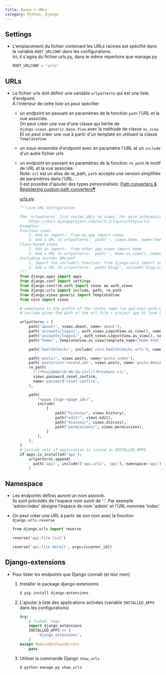 ```yaml
---
title: Bases > URLs
category: Python, Django
---
```


## Settings

* L'emplacement du fichier contenant les URLs racines est spécifié dans la variable `ROOT_URLCONF` dans les configurations.  
  Ici, il s'agira du fichier urls.py, dans le même répertoire que manage.py

    ``` python
    ROOT_URLCONF = 'urls'
    ```

## URLs

* Le fichier urls doit définir une variable `urlpatterns` qui est une liste d'endpoint.  
  À l'intérieur de cette liste on peut spécifier

  - un endpoint en passant en paramètres de la fonction `path` l'URL et la vue associée.  
    On peut créer une vue d'une classe qui hérite de `django.views.generic.base.View` avec la méthode de classe `as_view`
    Et on peut créer une vue à partir d'un template en utilisant la classe `TemplateView`  

  - un sous-ensemble d'endpoint avec en paramètre l'URL et un `include` d'un autre fichier urls

  - un endpoint en passant en paramètres de la fonction `re_path` le motif de URL et la vue associée.  
    Note: `url` est un alias de re_path, `path` accepte une version simplifiée de paramètres dans l'URL.  
    Il est possible d'ajouter des types personnalisés: [Path converters & Registering custom path converters¶](https://docs.djangoproject.com/en/dev/topics/http/urls/#path-converters)

    <ins>urls.py</ins>:

    ``` python
    """core URL Configuration

    The `urlpatterns` list routes URLs to views. For more information please see:
        https://docs.djangoproject.com/en/3.2/topics/http/urls/
    Examples:
    Function views
        1. Add an import:  from my_app import views
        2. Add a URL to urlpatterns:  path('', views.home, name='home')
    Class-based views
        1. Add an import:  from other_app.views import Home
        2. Add a URL to urlpatterns:  path('', Home.as_view(), name='home')
    Including another URLconf
        1. Import the include() function: from django.urls import include, path
        2. Add a URL to urlpatterns:  path('blog/', include('blog.urls'))
    """
    from django.apps import apps
    from django.conf import settings
    from django.contrib.auth import views as auth_views
    from django.urls import include, path, re_path
    from django.views.generic import TemplateView
    from core import views

    # namespace is the prefix of the routes name (ie api:user-auth-user)
    # include gives the path of the url file + project app to load (should be included in INSTALLED_APPS)

    urlpatterns = [
        path('about/', views.about, name='about'),
        path('accounts/login/', auth_views.LoginView.as_view(), name='login'),
        path('accounts/logout/', auth_views.LogoutView.as_view(), name='logout'),
        path('home/', TemplateView.as_view(template_name='home.html'), name='home'),

        path('healthcheck/', include('core.healthchecks.urls'), namespace='healthcheck'),

        path('posts/', views.posts, name='posts-index'),
        path('posts/<int:record_id>', views.posts, name='posts-detail'),
        re_path(
          r'(?P<uidb64>[0-9A-Za-z]+)/(?P<token>.+)/',
          views.password_reset_confirm,
          name='password-reset-confirm',
        ),

        path(
            "<page_slug>-<page_id>/",
            include(
                [
                    path("history/", views.history),
                    path("edit/", views.edit),
                    path("discuss/", views.discuss),
                    path("permissions/", views.permissions),
                ]
            ),
        ),
    ]
    # Include only if application is listed in INSTALLED_APPS
    if apps.is_installed('api'):
        urlpatterns.append(
          path('api/', include(('api.urls', 'api'), namespace='api')),
        )
    ```

## Namespace

* Les endpoints définis auront un nom associé.  
  Ils sont précédés de l'espace nom suivit de ':'. Par exemple 'admin:index' désigne l'espace de nom 'admin' et l'URL nommée 'index'.

* On peut créer une URL à partir de son nom avec la fonction `django.urls.reverse`

  ``` python
  from django.urls import reverse

  reverse('api:file-list')

  reverse('api:file-detail', args=(scanner_id))
  ```

## Django-extensions

* Pour lister les endpoints que Django connaît (et leur nom)

  1. Installer le package django-extensions

      ``` bash
      $ pip install django-extensions
      ```

  2. L'ajouter à liste des applications activées (variable `INSTALLED_APPS` dans les configurations)

      ``` python
      try:
          # flake8: noqa
          import django_extensions
          INSTALLED_APPS += (
              'django_extensions',
          )
      except ModuleNotFoundError:
          pass
      ```

  3. Utiliser la commande Django `show_urls`

      ``` bash
      $ python manage.py show_urls
      ```